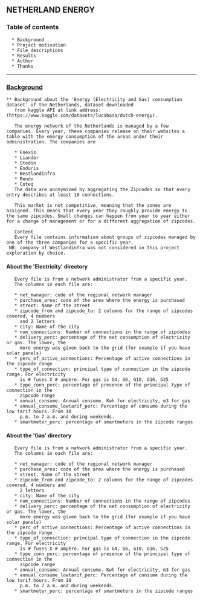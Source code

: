 ##                                       NETHERLAND ENERGY
### Table of contents
      * Background
      * Project motivation
      * File descriptions
      * Results
      * Author
      * Thanks
-----------------------------------------------------------------------------------------------------------------------

### [Background ](https://github.com/Julius166083/Zcamp/tree/master/week_7_project/data_lake_ingestion/dags#:~:text=*-,Background,-*%20Project%20motivation%0A%20%20*%20File)
    ** Background about the 'Energy (Electricity and Gas) consumption dataset' of the Netherlands, dataset downloaded
       from kaggle API at link address: (https://www.kaggle.com/datasets/lucabasa/dutch-energy).

       The energy network of the Netherlands is managed by a few companies. Every year, these companies release on their websites a table with the energy consumption of the areas under their administration. The companies are
       
       * Enexis
       * Liander
       * Stedin
       * Enduris
       * Westlandinfra
       * Rendo
       * Coteq
       The data are anonymized by aggregating the Zipcodes so that every entry describes at least 10 connections.
       
       This market is not competitive, meaning that the zones are assigned. This means that every year they roughly provide energy to the same zipcodes. Small changes can happen from year to year either for a change of management or for a different aggregation of zipcodes.
       
       Content
       Every file contains information about groups of zipcodes managed by one of the three companies for a specific year.
     NB: company of Westlandinfra was not considered in this project exploration by choice.
     
####      About the 'Electricity' directory

       Every file is from a network administrator from a specific year.
       The columns in each file are:
       
       * net_manager: code of the regional network manager
       * purchase_area: code of the area where the energy is purchased
       * street: Name of the street
       * zipcode_from and zipcode_to: 2 columns for the range of zipcodes covered, 4 numbers
         and 2 letters
       * city: Name of the city
       * num_connections: Number of connections in the range of zipcodes
       * delivery_perc: percentage of the net consumption of electricity or gas. The lower, the
         more energy was given back to the grid (for example if you have solar panels)
       * perc_of_active_connections: Percentage of active connections in the zipcode range
       * type_of_connection: principal type of connection in the zipcode range. For electricity 
         is # fuses X # ampère. For gas is G4, G6, G10, G16, G25
       * type_conn_perc: percentage of presence of the principal type of connection in the 
         zipcode range
       * annual_consume: Annual consume. Kwh for electricity, m3 for gas
       * annual_consume_lowtarif_perc: Percentage of consume during the low tarif hours. From 10 
         p.m. to 7 a.m. and during weekends.
       * smartmeter_perc: percentage of smartmeters in the zipcode ranges

####      About the 'Gas' directory

       Every file is from a network administrator from a specific year.
       The columns in each file are:
       
       * net_manager: code of the regional network manager
       * purchase_area: code of the area where the energy is purchased
       * street: Name of the street
       * zipcode_from and zipcode_to: 2 columns for the range of zipcodes covered, 4 numbers and
         2 letters
       * city: Name of the city
       * num_connections: Number of connections in the range of zipcodes
       * delivery_perc: percentage of the net consumption of electricity or gas. The lower, the 
         more energy was given back to the grid (for example if you have solar panels)
       * perc_of_active_connections: Percentage of active connections in the zipcode range
       * type_of_connection: principal type of connection in the zipcode range. For electricity 
         is # fuses X # ampère. For gas is G4, G6, G10, G16, G25
       * type_conn_perc: percentage of presence of the principal type of connection in the 
         zipcode range
       * annual_consume: Annual consume. Kwh for electricity, m3 for gas
       * annual_consume_lowtarif_perc: Percentage of consume during the low tarif hours. From 10
         p.m. to 7 a.m. and during weekends.
       * smartmeter_perc: percentage of smartmeters in the zipcode ranges
         
